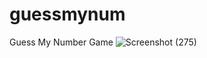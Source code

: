 # guessmynum
Guess My Number Game
![Screenshot (275)](https://user-images.githubusercontent.com/87890258/150632290-45cc66d6-5aae-4c64-85a3-243e3587613e.png)
